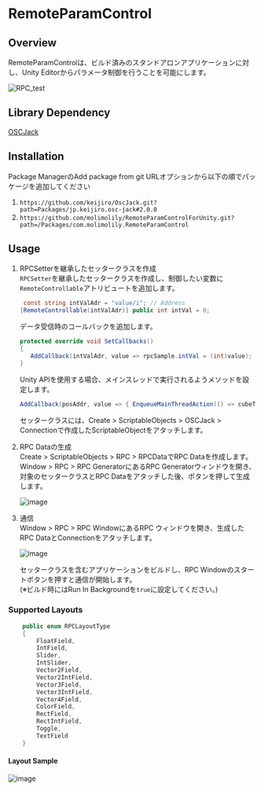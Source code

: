 # RemoteParamControl
## Overview
RemoteParamControlは、ビルド済みのスタンドアロンアプリケーションに対し、Unity Editorからパラメータ制御を行うことを可能にします。  

![RPC_test](https://github.com/user-attachments/assets/df0fab89-efcb-4d23-b220-b9b254749b3a)

## Library Dependency
[OSCJack](https://github.com/keijiro/OscJack)

## Installation
Package ManagerのAdd package from git URLオプションから以下の順でパッケージを追加してください
1. ```https://github.com/keijiro/OscJack.git?path=Packages/jp.keijiro.osc-jack#2.0.0```
2. ```https://github.com/molimolily/RemoteParamControlForUnity.git?path=/Packages/com.molimolily.RemoteParamControl```

## Usage
1. RPCSetterを継承したセッタークラスを作成  
   ```RPCSetter```を継承したセッタークラスを作成し、制御したい変数に```RemoteControllable```アトリビュートを追加します。  
   ``` C#
    const string intValAdr = "value/i"; // Address
   [RemoteControllable(intValAdr)] public int intVal = 0;
   ```
   データ受信時のコールバックを追加します。    
   ```C#
   protected override void SetCallbacks()
   {
      AddCallback(intValAdr, value => rpcSample.intVal = (int)value);
   }
   ```
   Unity APIを使用する場合、メインスレッドで実行されるようメソッドを設定します。  
   ```C#
   AddCallback(posAddr, value => { EnqueueMainThreadAction(() => cubeTransform.position = (Vector3)value); });
   ```
   セッタークラスには、Create > ScriptableObjects > OSCJack > Connectionで作成したScriptableObjectをアタッチします。  
2. RPC Dataの生成  
   Create > ScriptableObjects > RPC > RPCDataでRPC Dataを作成します。Window > RPC > RPC GeneratorにあるRPC Generatorウィンドウを開き、対象のセッタークラスとRPC Dataをアタッチした後、ボタンを押して生成します。  
   
   ![image](https://github.com/user-attachments/assets/032bbebb-1bc7-4179-b633-56a1876ce50e)


3. 通信  
   Window > RPC > RPC WindowにあるRPC ウィンドウを開き、生成したRPC DataとConnectionをアタッチします。  

   ![image](https://github.com/user-attachments/assets/5f0bb1a4-b76e-4fd3-abae-0cb390bd9af5)

   セッタークラスを含むアプリケーションをビルドし、RPC Windowのスタートボタンを押すと通信が開始します。    
   (※ビルド時にはRun In Backgroundを```true```に設定してください。)  

### Supported Layouts
```C#
    public enum RPCLayoutType
    {
        FloatField,
        IntField,
        Slider,
        IntSlider,
        Vector2Field,
        Vector2IntField,
        Vector3Field,
        Vector3IntField,
        Vector4Field,
        ColorField,
        RectField,
        RectIntField,
        Toggle,
        TextField
    }
```

#### Layout Sample
![image](https://github.com/user-attachments/assets/aa62c9bf-e3f5-4e30-beed-0ab9b6292483)  
